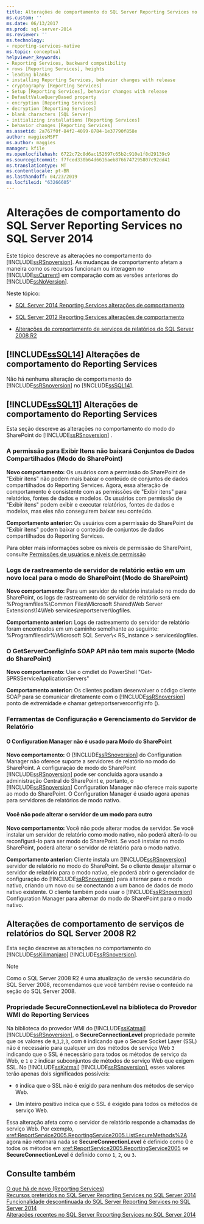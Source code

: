 ```yaml
---
title: Alterações de comportamento do SQL Server Reporting Services no SQL Server 2014 | Microsoft Docs
ms.custom: ''
ms.date: 06/13/2017
ms.prod: sql-server-2014
ms.reviewer: ''
ms.technology:
- reporting-services-native
ms.topic: conceptual
helpviewer_keywords:
- Reporting Services, backward compatibility
- rows [Reporting Services], heights
- leading blanks
- installing Reporting Services, behavior changes with release
- cryptography [Reporting Services]
- Setup [Reporting Services], behavior changes with release
- DefaultValueQueryBased property
- encryption [Reporting Services]
- decryption [Reporting Services]
- blank characters [SQL Server]
- initializing installations [Reporting Services]
- behavior changes [Reporting Services]
ms.assetid: 2a767f0f-84f2-4099-8784-1e37790f858e
author: maggiesMSFT
ms.author: maggies
manager: kfile
ms.openlocfilehash: 6722c72c8d6ac152697c65b2c910e1f8d29139c9
ms.sourcegitcommit: f7fced330b64d6616aeb8766747295807c92dd41
ms.translationtype: MT
ms.contentlocale: pt-BR
ms.lasthandoff: 04/23/2019
ms.locfileid: "63266605"
---
```

# <a name="behavior-changes-to-sql-server-reporting-services--in-sql-server-2014"></a>Alterações de comportamento do SQL Server Reporting Services no SQL Server 2014
  Este tópico descreve as alterações no comportamento do [!INCLUDE[ssRSnoversion](../includes/ssrsnoversion-md.md)]. As mudanças de comportamento afetam a maneira como os recursos funcionam ou interagem no [!INCLUDE[ssCurrent](../includes/sscurrent-md.md)] em comparação com as versões anteriores do [!INCLUDE[ssNoVersion](../includes/ssnoversion-md.md)].  
  
 Neste tópico:  
  
-   [SQL Server 2014 Reporting Services alterações de comportamento](#bkmk_sql14)  
  
-   [SQL Server 2012 Reporting Services alterações de comportamento](#bkmk_rc0)  
  
-   [Alterações de comportamento de serviços de relatórios do SQL Server 2008 R2](#bkmk_kj)  
  
##  <a name="bkmk_sql14"></a> [!INCLUDE[ssSQL14](../includes/sssql14-md.md)] Alterações de comportamento do Reporting Services  
 Não há nenhuma alteração de comportamento do [!INCLUDE[ssRSnoversion](../includes/ssrsnoversion-md.md)] no [!INCLUDE[ssSQL14](../includes/sssql14-md.md)].  
  
##  <a name="bkmk_rc0"></a> [!INCLUDE[ssSQL11](../includes/sssql11-md.md)] Alterações de comportamento do Reporting Services  
 Esta seção descreve as alterações no comportamento do modo do SharePoint do [!INCLUDE[ssRSnoversion](../includes/ssrsnoversion-md.md)] .  
  
### <a name="view-items-permission-will-not-download-shared-datasets-sharepoint-mode"></a>A permissão para Exibir Itens não baixará Conjuntos de Dados Compartilhados (Modo do SharePoint)  
 **Novo comportamento:** Os usuários com a permissão do SharePoint de "Exibir itens" não podem mais baixar o conteúdo de conjuntos de dados compartilhados do Reporting Services. Agora, essa alteração de comportamento é consistente com as permissões de "Exibir itens" para relatórios, fontes de dados e modelos. Os usuários com permissão de "Exibir itens" podem exibir e executar relatórios, fontes de dados e modelos, mas eles não conseguirem baixar seu conteúdo.  
  
 **Comportamento anterior:** Os usuários com a permissão do SharePoint de "Exibir itens" podem baixar o conteúdo de conjuntos de dados compartilhados do Reporting Services.  
  
 Para obter mais informações sobre os níveis de permissão do SharePoint, consulte [Permissões de usuários e níveis de permissão](https://technet.microsoft.com/library/cc721640.aspx)  
  
### <a name="report-server-trace-logs-are-in-a-new-location-for-sharepoint-mode-sharepoint-mode"></a>Logs de rastreamento de servidor de relatório estão em um novo local para o modo do SharePoint (Modo do SharePoint)  
 **Novo comportamento:** Para um servidor de relatório instalado no modo do SharePoint, os logs de rastreamento do servidor de relatório será em %Programfiles%\Common Files\Microsoft Shared\Web Server Extensions\14\Web services\reportserver\logfiles.  
  
 **Comportamento anterior:** Logs de rastreamento do servidor de relatório foram encontrados em um caminho semelhante ao seguinte: %Programfilesdir%\Microsoft SQL Server\\< RS_instance > services\logfiles.  
  
### <a name="getserverconfiginfo-soap-api-is-no-longer-supported-sharepoint-mode"></a>O GetServerConfigInfo SOAP API não tem mais suporte (Modo do SharePoint)  
 **Novo comportamento**: Use o cmdlet do PowerShell "Get-SPRSServiceApplicationServers"  
  
 **Comportamento anterior:** Os clientes podiam desenvolver o código cliente SOAP para se comunicar diretamente com o [!INCLUDE[ssRSnoversion](../includes/ssrsnoversion-md.md)] ponto de extremidade e chamar getreportserverconfiginfo ().  
  
### <a name="report-server-configuration-and-management-tools"></a>Ferramentas de Configuração e Gerenciamento do Servidor de Relatório  
  
#### <a name="configuration-manager-is-not-used-for-sharepoint-mode"></a>O Configuration Manager não é usado para Modo do SharePoint  
 **Novo comportamento:** O [!INCLUDE[ssRSnoversion](../includes/ssrsnoversion-md.md)] do Configuration Manager não oferece suporte a servidores de relatório no modo do SharePoint. A configuração de modo do SharePoint [!INCLUDE[ssRSnoversion](../includes/ssrsnoversion-md.md)] pode ser concluída agora usando a administração Central do SharePoint e, portanto, o [!INCLUDE[ssRSnoversion](../includes/ssrsnoversion-md.md)] Configuration Manager não oferece mais suporte ao modo do SharePoint. O Configuration Manager é usado agora apenas para servidores de relatórios de modo nativo.  
  
#### <a name="you-cannot-change-the-server-from-one-mode-to-another"></a>Você não pode alterar o servidor de um modo para outro  
 **Novo comportamento:** Você não pode alterar modos de servidor. Se você instalar um servidor de relatório como modo nativo, não poderá alterá-lo ou reconfigurá-lo para ser modo do SharePoint. Se você instalar no modo SharePoint, poderá alterar o servidor de relatório para o modo nativo.  
  
 **Comportamento anterior:** Cliente instala um [!INCLUDE[ssRSnoversion](../includes/ssrsnoversion-md.md)] servidor de relatório no modo do SharePoint. Se o cliente desejar alternar o servidor de relatório para o modo nativo, ele poderá abrir o gerenciador de configuração do [!INCLUDE[ssRSnoversion](../includes/ssrsnoversion-md.md)] para alternar para o modo nativo, criando um novo ou se conectando a um banco de dados de modo nativo existente. O cliente também pode usar o [!INCLUDE[ssRSnoversion](../includes/ssrsnoversion-md.md)] Configuration Manager para alternar do modo do SharePoint para o modo nativo.  
  
##  <a name="bkmk_kj"></a> Alterações de comportamento de serviços de relatórios do SQL Server 2008 R2  
 Esta seção descreve as alterações no comportamento do [!INCLUDE[ssKilimanjaro](../includes/sskilimanjaro-md.md)] [!INCLUDE[ssRSnoversion](../includes/ssrsnoversion-md.md)].  
  
> [!NOTE]  
>  Como o SQL Server 2008 R2 é uma atualização de versão secundária do SQL Server 2008, recomendamos que você também revise o conteúdo na seção do SQL Server 2008.  
  
### <a name="secureconnectionlevel-property-in-the-reporting-services-wmi-provider-library"></a>Propriedade SecureConnectionLevel na biblioteca do Provedor WMI do Reporting Services  
 Na biblioteca do provedor WMI do [!INCLUDE[ssKatmai](../includes/sskatmai-md.md)] [!INCLUDE[ssRSnoversion](../includes/ssrsnoversion-md.md)], o **SecureConnectionLevel** propriedade permite que os valores de `0`,`1`,`2`,`3`, com `0` indicando que o Secure Socket Layer (SSL) não é necessário para qualquer um dos métodos de serviço Web `3` indicando que o SSL é necessário para todos os métodos de serviço da Web, e `1` e `2` indicar subconjuntos de métodos de serviço Web que exigem SSL. No [!INCLUDE[ssKatmai](../includes/sskatmai-md.md)] [!INCLUDE[ssRSnoversion](../includes/ssrsnoversion-md.md)], esses valores terão apenas dois significados possíveis:  
  
-   `0` indica que o SSL não é exigido para nenhum dos métodos de serviço Web.  
  
-   Um inteiro positivo indica que o SSL é exigido para todos os métodos de serviço Web.  
  
 Essa alteração afeta como o servidor de relatório responde a chamadas de serviço Web. Por exemplo, <xref:ReportService2005.ReportingService2005.ListSecureMethods%2A> agora não retornará nada se **SecureConnectionLevel** é definido como 0 e todos os métodos em <xref:ReportService2005.ReportingService2005> se **SecureConnectionLevel** é definido como `1`, `2`, ou `3`.  
  
## <a name="see-also"></a>Consulte também  
 [O que há de novo &#40;Reporting Services&#41;](what-s-new-reporting-services.md)   
 [Recursos preteridos no SQL Server Reporting Services no SQL Server 2014](deprecated-features-in-sql-server-reporting-services-ssrs.md)   
 [Funcionalidade descontinuada do SQL Server Reporting Services no SQL Server 2014](discontinued-functionality-to-sql-server-reporting-services-in-sql-server.md)   
 [Alterações recentes no SQL Server Reporting Services no SQL Server 2014](breaking-changes-in-sql-server-reporting-services-in-sql-server-2016.md)  
  
  
